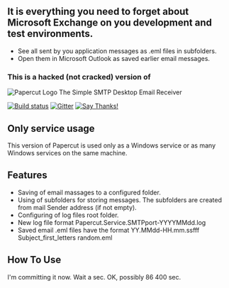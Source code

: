 ## It is everything you need to forget about Microsoft Exchange on you development and test environments.
* See all sent by you application messages as .eml files in subfolders.
* Open them in Microsoft Outlook as saved earlier email messages.

### This is a hacked (not cracked) version of 
![Papercut Logo](https://raw.githubusercontent.com/ChangemakerStudios/Papercut/develop/graphics/PapercutLogo.png)
The Simple SMTP Desktop Email Receiver

[![Build status](https://ci.appveyor.com/api/projects/status/bs2asxoafdwbkcxa?svg=true)](https://ci.appveyor.com/project/Jaben/papercut)
[![Gitter](https://badges.gitter.im/Join%20Chat.svg)](https://gitter.im/Jaben/Papercut?utm_source=badge&utm_medium=badge&utm_campaign=pr-badge)
[![Say Thanks!](https://img.shields.io/badge/Say%20Thanks-!-1EAEDB.svg)](https://saythanks.io/to/Jaben)

## Only service usage
This version of Papercut is used only as a Windows service or as many Windows services on the same machine.

## Features
* Saving of email massages to a configured folder.
* Using of subfolders for storing messages. The subfolders are created from mail Sender address (if not empty).
* Configuring of log files root folder.
* New log file format Papercut.Service.SMTPport-YYYYMMdd.log
* Saved email .eml files have the format YY.MMdd-HH.mm.ssfff Subject_first_letters random.eml

## How To Use
I'm committing it now.
Wait a sec. 
OK, possibly 86 400 sec.
